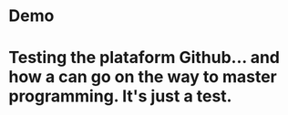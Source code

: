 # Demo

# Testing the plataform Github... and how a can go on the way to master programming. It's just a test.
